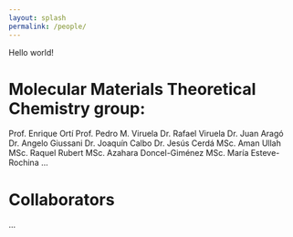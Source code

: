 ```yaml
---
layout: splash
permalink: /people/
---
```


Hello world!


# Molecular Materials Theoretical Chemistry group:
Prof. Enrique Ortí
Prof. Pedro M. Viruela
Dr. Rafael Viruela
Dr. Juan Aragó
Dr. Angelo Giussani
Dr. Joaquín Calbo
Dr. Jesús Cerdá
MSc. Aman Ullah
MSc. Raquel Rubert
MSc. Azahara Doncel-Giménez
MSc. María Esteve-Rochina
...

# Collaborators
...


